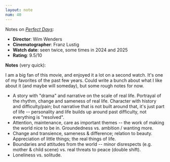 ```yaml
---
layout: note
num: 40
---
```


Notes on [*Perfect Days*](https://en.wikipedia.org/wiki/Perfect_Days):  
* **Director**: Wim Wenders
* **Cinematographer**: Franz Lustig
* **Watch date**: seen twice, some times in 2024 and 2025
* **Rating**: 9.5/10  

**Notes** (very quick): 

I am a big fan of this movie, and enjoyed it a lot on a second watch. It's one of my favorites of the past few years. Could write a bunch about what I like about it (and maybe will someday), but some rough notes for now. 

* A story with "drama" and narrative on the scale of real life. Portrayal of the rhythm, change and sameness of real life. Character with history and difficulty/pain; but narrative that is not built around that, it's just part of life -- personality and life builds up around past difficulty, not everything is "resolved". 
* Attention, maintenance, care as important themes -- the work of making the world nice to be in. Groundedness vs. ambition / wanting more. 
* Change and transience, sameness & difference; relation to beauty. Appreciation of little things; the real things of life. 
* Boundaries and attitudes from the world -- minor disrespects (e.g. mother & child scene) vs. real threats to peace (double shift).
* Loneliness vs. solitude. 